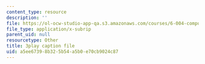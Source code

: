 ```yaml
---
content_type: resource
description: ''
file: https://ol-ocw-studio-app-qa.s3.amazonaws.com/courses/6-004-computation-structures-spring-2017/a5ee67398b325b54a5b0e70cb9024c87_hmPiuS0PqCs.vtt
file_type: application/x-subrip
parent_uid: null
resourcetype: Other
title: 3play caption file
uid: a5ee6739-8b32-5b54-a5b0-e70cb9024c87
---
```

